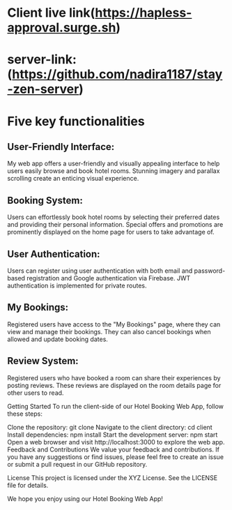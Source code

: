 # Client live link(https://hapless-approval.surge.sh)
# server-link:(https://github.com/nadira1187/stay-zen-server)
# Five key functionalities 

## User-Friendly Interface:
 My web app offers a user-friendly and visually appealing interface to help users easily browse and book hotel rooms. Stunning imagery and parallax scrolling create an enticing visual experience.

## Booking System:
 Users can effortlessly book hotel rooms by selecting their preferred dates and providing their personal information. Special offers and promotions are prominently displayed on the home page for users to take advantage of.

## User Authentication:
Users can register using user authentication with both email and password-based registration and Google authentication via Firebase. JWT authentication is implemented for private routes.

## My Bookings: 
Registered users have access to the "My Bookings" page, where they can view and manage their bookings. They can also cancel bookings when allowed and update booking dates.

## Review System: 
Registered users who have booked a room can share their experiences by posting reviews. These reviews are displayed on the room details page for other users to read.

Getting Started
To run the client-side of our Hotel Booking Web App, follow these steps:

Clone the repository: git clone <repository-url>
Navigate to the client directory: cd client
Install dependencies: npm install
Start the development server: npm start
Open a web browser and visit http://localhost:3000 to explore the web app.
Feedback and Contributions
We value your feedback and contributions. If you have any suggestions or find issues, please feel free to create an issue or submit a pull request in our GitHub repository.

License
This project is licensed under the XYZ License. See the LICENSE file for details.

We hope you enjoy using our Hotel Booking Web App!





